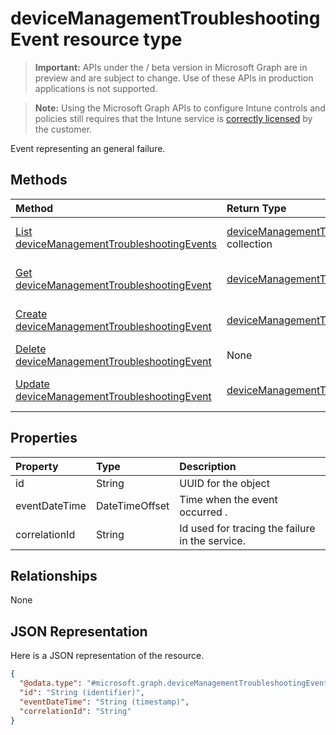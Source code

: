 ﻿# deviceManagementTroubleshootingEvent resource type

> **Important:** APIs under the / beta version in Microsoft Graph are in preview and are subject to change. Use of these APIs in production applications is not supported.

> **Note:** Using the Microsoft Graph APIs to configure Intune controls and policies still requires that the Intune service is [correctly licensed](https://go.microsoft.com/fwlink/?linkid=839381) by the customer.

Event representing an general failure.
## Methods
|Method|Return Type|Description|
|:---|:---|:---|
|[List deviceManagementTroubleshootingEvents](../api/intune_troubleshooting_devicemanagementtroubleshootingevent_list.md)|[deviceManagementTroubleshootingEvent](../resources/intune_troubleshooting_devicemanagementtroubleshootingevent.md) collection|List properties and relationships of the [deviceManagementTroubleshootingEvent](../resources/intune_troubleshooting_devicemanagementtroubleshootingevent.md) objects.|
|[Get deviceManagementTroubleshootingEvent](../api/intune_troubleshooting_devicemanagementtroubleshootingevent_get.md)|[deviceManagementTroubleshootingEvent](../resources/intune_troubleshooting_devicemanagementtroubleshootingevent.md)|Read properties and relationships of the [deviceManagementTroubleshootingEvent](../resources/intune_troubleshooting_devicemanagementtroubleshootingevent.md) object.|
|[Create deviceManagementTroubleshootingEvent](../api/intune_troubleshooting_devicemanagementtroubleshootingevent_create.md)|[deviceManagementTroubleshootingEvent](../resources/intune_troubleshooting_devicemanagementtroubleshootingevent.md)|Create a new [deviceManagementTroubleshootingEvent](../resources/intune_troubleshooting_devicemanagementtroubleshootingevent.md) object.|
|[Delete deviceManagementTroubleshootingEvent](../api/intune_troubleshooting_devicemanagementtroubleshootingevent_delete.md)|None|Deletes a [deviceManagementTroubleshootingEvent](../resources/intune_troubleshooting_devicemanagementtroubleshootingevent.md).|
|[Update deviceManagementTroubleshootingEvent](../api/intune_troubleshooting_devicemanagementtroubleshootingevent_update.md)|[deviceManagementTroubleshootingEvent](../resources/intune_troubleshooting_devicemanagementtroubleshootingevent.md)|Update the properties of a [deviceManagementTroubleshootingEvent](../resources/intune_troubleshooting_devicemanagementtroubleshootingevent.md) object.|

## Properties
|Property|Type|Description|
|:---|:---|:---|
|id|String|UUID for the object|
|eventDateTime|DateTimeOffset|Time when the event occurred .|
|correlationId|String|Id used for tracing the failure in the service.|

## Relationships
None
## JSON Representation
Here is a JSON representation of the resource.
<!-- {
  "blockType": "resource",
  "keyProperty": "id",
  "@odata.type": "microsoft.graph.deviceManagementTroubleshootingEvent"
}
-->
``` json
{
  "@odata.type": "#microsoft.graph.deviceManagementTroubleshootingEvent",
  "id": "String (identifier)",
  "eventDateTime": "String (timestamp)",
  "correlationId": "String"
}
```



